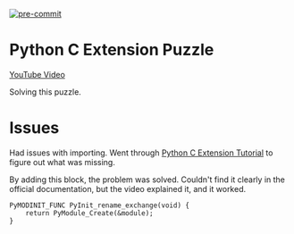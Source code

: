 [![pre-commit](https://img.shields.io/badge/pre--commit-enabled-brightgreen?logo=pre-commit&logoColor=red)](https://github.com/pre-commit/pre-commit)

# Python C Extension Puzzle

[YouTube Video](https://www.youtube.com/watch?v=Oe1ZxxwofKs)

Solving this puzzle.

# Issues

Had issues with importing. Went through [Python C Extension Tutorial](https://www.youtube.com/watch?v=HrEzCI3jIHw) to figure out what was missing.

By adding this block, the problem was solved. Couldn't find it clearly in the official documentation, but the video explained it, and it worked.

```
PyMODINIT_FUNC PyInit_rename_exchange(void) {
    return PyModule_Create(&module);
}
```
